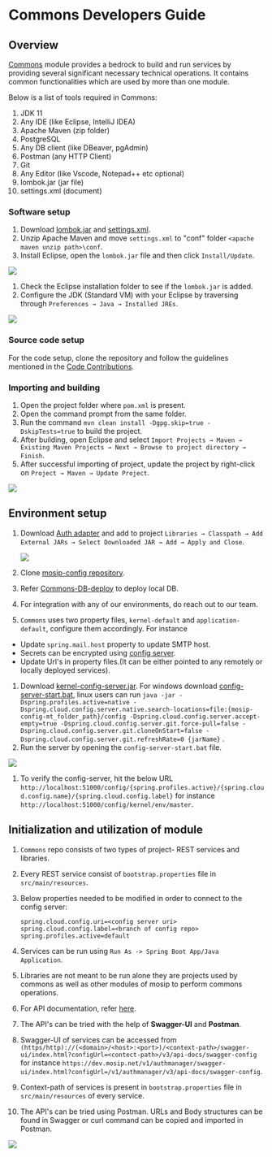 # Commons Developers Guide

## Overview

[Commons](https://docs.mosip.io/1.2.0/modules/commons) module provides a bedrock to build and run services by providing several significant necessary technical operations. It contains common functionalities which are used by more than one module.

Below is a list of tools required in Commons:

1. JDK 11
2. Any IDE (like Eclipse, IntelliJ IDEA)
3. Apache Maven (zip folder)
4. PostgreSQL
5. Any DB client (like DBeaver, pgAdmin)
6. Postman (any HTTP Client)
7. Git
8. Any Editor (like Vscode, Notepad++ etc optional)
9. lombok.jar (jar file)
10. settings.xml (document)

### Software setup

1. Download [lombok.jar](https://projectlombok.org/download) and [settings.xml](https://github.com/mosip/documentation/tree/1.2.0/docs/\_files/commons/settings.xml).
2. Unzip Apache Maven and move `settings.xml` to "conf" folder `<apache maven unzip path>\conf`.
3. Install Eclipse, open the `lombok.jar` file and then click `Install/Update`.

![](\_images/lombok-configuration.png)

1. Check the Eclipse installation folder to see if the `lombok.jar` is added.
2. Configure the JDK (Standard VM) with your Eclipse by traversing through `Preferences → Java → Installed JREs`.

![](\_images/installed-jre.png)

### Source code setup

For the code setup, clone the repository and follow the guidelines mentioned in the [Code Contributions](https://docs.mosip.io/1.2.0/community/code-contributions).

### Importing and building

1. Open the project folder where `pom.xml` is present.
2. Open the command prompt from the same folder.
3. Run the command `mvn clean install -Dgpg.skip=true -DskipTests=true` to build the project.
4. After building, open Eclipse and select `Import Projects → Maven → Existing Maven Projects → Next → Browse to project directory → Finish`.
5. After successful importing of project, update the project by right-click on `Project → Maven → Update Project`.

![](\_images/import-project.png)

## Environment setup

1.  Download [Auth adapter](https://oss.sonatype.org/#nexus-search;gav\~\~kernel-auth-adapter\~1.2.0-SNAPSHOT\~\~) and add to project `Libraries → Classpath → Add External JARs → Select Downloaded JAR → Add → Apply and Close`.

    ![](\_images/add-external-library.png)
2. Clone [mosip-config repository](https://github.com/mosip/mosip-config).
3. Refer [Commons-DB-deploy](https://github.com/mosip/commons/blob/release-1.2.0/db\_scripts/README.md) to deploy local DB.
4. For integration with any of our environments, do reach out to our team.
5. `Commons` uses two property files, `kernel-default` and `application-default`, configure them accordingly. For instance

* Update `spring.mail.host` property to update SMTP host.
* Secrets can be encrypted using [config server](https://cloud.spring.io/spring-cloud-config/reference/html/#\_encryption\_and\_decryption).
* Update Url's in property files.(It can be either pointed to any remotely or locally deployed services).

1. Download [kernel-config-server.jar](https://oss.sonatype.org/#nexus-search;gav\~\~kernel-config-server\~1.2.0-SNAPSHOT\~\~). For windows download [config-server-start.bat](\_files/commons/config-server-start.bat), linux users can run `java -jar -Dspring.profiles.active=native -Dspring.cloud.config.server.native.search-locations=file:{mosip-config-mt_folder_path}/config -Dspring.cloud.config.server.accept-empty=true -Dspring.cloud.config.server.git.force-pull=false -Dspring.cloud.config.server.git.cloneOnStart=false -Dspring.cloud.config.server.git.refreshRate=0 {jarName}` .
2. Run the server by opening the `config-server-start.bat` file.

![](\_images/run-server.png)

1. To verify the config-server, hit the below URL `http://localhost:51000/config/{spring.profiles.active}/{spring.cloud.config.name}/{spring.cloud.config.label}` for instance `http://localhost:51000/config/kernel/env/master`.

## Initialization and utilization of module

1. `Commons` repo consists of two types of project- REST services and libraries.
2. Every REST service consist of `bootstrap.properties` file in `src/main/resources`.
3.  Below properties needed to be modified in order to connect to the config server:

    ```
    spring.cloud.config.uri=<config server uri>
    spring.cloud.config.label=<branch of config repo>
    spring.profiles.active=default
    ```
4. Services can be run using `Run As -> Spring Boot App/Java Application`.
5. Libraries are not meant to be run alone they are projects used by commons as well as other modules of mosip to perform commons operations.
6. For API documentation, refer [here](https://docs.mosip.io/1.2.0/api).
7. The API's can be tried with the help of **Swagger-UI** and **Postman**.
8. Swagger-UI of services can be accessed from `(https/http)://(<domain>/<host>:<port>)/<context-path>/swagger-ui/index.html?configUrl=<contect-path>/v3/api-docs/swagger-config` for instance `https://dev.mosip.net/v1/authmanager/swagger-ui/index.html?configUrl=/v1/authmanager/v3/api-docs/swagger-config`.
9. Context-path of services is present in `bootstrap.properties` file in `src/main/resources` of every service.
10. The API's can be tried using Postman. URLs and Body structures can be found in Swagger or curl command can be copied and imported in Postman.

![](\_images/postman-import-curl.png)
